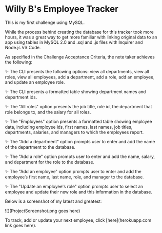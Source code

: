 # Willy B's Employee Tracker

This is my first challenge using MySQL.

While the process behind creating the database for this tracker took more hours, it was a great way to get more familiar with linking original data to an app using tables in MySQL 2.0 and .sql and .js files with Inquirer and Node.js VS Code.

As specified in the Challenge Acceptance Criteria, the note taker achieves the following:

✨ The CLI presents the following options: view all departments, view all roles, view all employees, add a department, add a role, add an employee, and update an employee role.

✨ The CLI presents a formatted table showing department names and department ids.

✨ The "All roles" option presents the job title, role id, the department that role belongs to, and the salary for all roles.

✨ The "Employees" option presents a formatted table showing employee data, including employee ids, first names, last names, job titles, departments, salaries, and managers to which the employees report.

✨ The "Add a department" option prompts user to enter and add the name of the department to the database.

✨ The "Add a role" option prompts user to enter and add the name, salary, and department for the role to the database.

✨ The "Add an employee" option prompts user to enter and add the employee’s first name, last name, role, and manager to the database.

✨ The "Update an employee's role" option prompts user to select an employee and update their new role and this information in the database.

Below is a screenshot of my latest and greatest:

![](ProjectScreenshot.png goes here)

To track, add or update your next employee, click [here](herokuapp.com link goes here).
